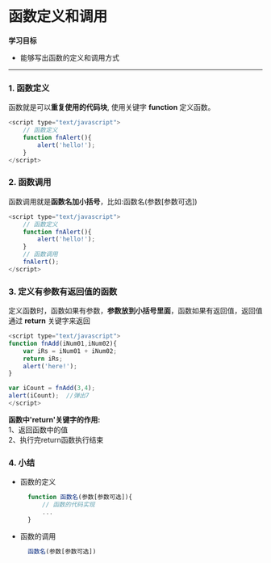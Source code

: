 # 函数定义和调用

**学习目标**

* 能够写出函数的定义和调用方式

---

### 1. 函数定义

函数就是可以**重复使用的代码块**, 使用关键字 **function** 定义函数。

```javascript
<script type="text/javascript">
    // 函数定义
    function fnAlert(){
        alert('hello!');
    }
</script>
```

### 2. 函数调用

函数调用就是**函数名加小括号**，比如:函数名\(参数\[参数可选\]\)

```javascript
<script type="text/javascript">
    // 函数定义
    function fnAlert(){
        alert('hello!');
    }
    // 函数调用
    fnAlert();
</script>
```

### 3. 定义有参数有返回值的函数

定义函数时，函数如果有参数，**参数放到小括号里面**，函数如果有返回值，返回值通过 **return** 关键字来返回

```javascript
<script type="text/javascript">
function fnAdd(iNum01,iNum02){
    var iRs = iNum01 + iNum02;
    return iRs;
    alert('here!');
}

var iCount = fnAdd(3,4);
alert(iCount);  //弹出7
</script>
```

**函数中'return'关键字的作用:**  
1、返回函数中的值  
2、执行完return函数执行结束

### 4. 小结

* 函数的定义
  ```js
    function 函数名(参数[参数可选]){  
        // 函数的代码实现  
        ...  
    }
  ```
* 函数的调用  
  ```js
    函数名(参数[参数可选])
  ```



